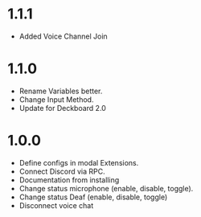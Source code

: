 # 1.1.1

* Added Voice Channel Join

# 1.1.0

* Rename Variables better.
* Change Input Method.
* Update for Deckboard 2.0

# 1.0.0

* Define configs in modal Extensions.
* Connect Discord via RPC.
* Documentation from installing
* Change status microphone (enable, disable, toggle).
* Change status Deaf (enable, disable, toggle)
* Disconnect voice chat
